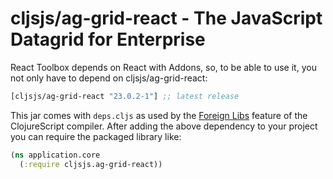 # cljsjs/ag-grid-react - The JavaScript Datagrid for Enterprise

React Toolbox depends on React with Addons, so, to be able to use it, you not only have to depend on
cljsjs/ag-grid-react:

[](dependency)
```clojure
[cljsjs/ag-grid-react "23.0.2-1"] ;; latest release
```
[](/dependency)

This jar comes with `deps.cljs` as used by the [Foreign Libs][flibs] feature
of the ClojureScript compiler. After adding the above dependency to your project
you can require the packaged library like:

```clojure
(ns application.core
  (:require cljsjs.ag-grid-react))
```

[flibs]: https://clojurescript.org/reference/packaging-foreign-deps
